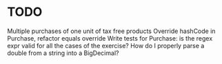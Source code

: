 # TODO

Multiple purchases of one unit of tax free products
Override hashCode in Purchase, refactor equals override
Write tests for Purchase: is the regex expr valid for all the cases of the exercise?
How do I properly parse a double from a string into a BigDecimal?
